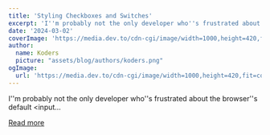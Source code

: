 ```yaml
---
title: 'Styling Checkboxes and Switches'
excerpt: 'I''m probably not the only developer who''s frustrated about the browser''s default &lt;input...'
date: '2024-03-02'
coverImage: 'https://media.dev.to/cdn-cgi/image/width=1000,height=420,fit=cover,gravity=auto,format=auto/https%3A%2F%2Fdev-to-uploads.s3.amazonaws.com%2Fuploads%2Farticles%2Fc52r9opsue15pwyyfyn4.jpg'
author:
  name: Koders
  picture: "assets/blog/authors/koders.png"
ogImage:
  url: 'https://media.dev.to/cdn-cgi/image/width=1000,height=420,fit=cover,gravity=auto,format=auto/https%3A%2F%2Fdev-to-uploads.s3.amazonaws.com%2Fuploads%2Farticles%2Fc52r9opsue15pwyyfyn4.jpg'
---
```


I''m probably not the only developer who''s frustrated about the browser''s default &lt;input...

[Read more](https://dev.to/madsstoumann/styling-checkboxes-and-switches-pf0)
